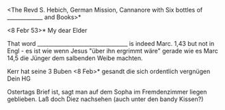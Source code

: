 <The Revd S. Hebich, German Mission, Cannanore
with Six bottles of _____________ and Books>*

 <8 Febr 53>*
My dear Elder

That word _________________________________ is indeed Marc. 1,43 but not in Engl - es ist wie wenn Jesus "über ihn ergrimmt wäre" gerade wie es Marc 14,5 die Jünger dem salbenden Weibe machten.

Kerr hat seine 3 Buben <8 Feb>* gesandt die sich ordentlich vergnügen  Dein HG

Ostertags Brief ist, sagt man auf dem Sopha im Fremdenzimmer liegen geblieben. Laß doch Diez nachsehen (auch unter den bandy Kissen?)

